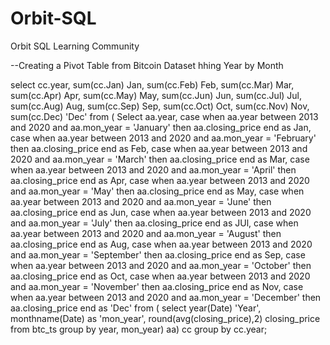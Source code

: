 # Orbit-SQL
Orbit SQL Learning Community

--Creating a Pivot Table from Bitcoin Dataset hhing Year by Month

select cc.year,
	     sum(cc.Jan) Jan,
       sum(cc.Feb) Feb,
       sum(cc.Mar) Mar,
       sum(cc.Apr) Apr,
       sum(cc.May) May,
       sum(cc.Jun) Jun,
       sum(cc.Jul) Jul,
       sum(cc.Aug) Aug,
       sum(cc.Sep) Sep,
       sum(cc.Oct) Oct,
       sum(cc.Nov) Nov,
       sum(cc.Dec) 'Dec'
from (
Select aa.year, 
	     case when aa.year between 2013 and 2020 and aa.mon_year = 'January' then aa.closing_price end as Jan,
       case when aa.year between 2013 and 2020 and aa.mon_year = 'February' then aa.closing_price end as Feb,
       case when aa.year between 2013 and 2020 and aa.mon_year = 'March' then aa.closing_price end as Mar,
       case when aa.year between 2013 and 2020 and aa.mon_year = 'April' then aa.closing_price end as Apr,
       case when aa.year between 2013 and 2020 and aa.mon_year = 'May' then aa.closing_price end as May,
       case when aa.year between 2013 and 2020 and aa.mon_year = 'June' then aa.closing_price end as Jun,
       case when aa.year between 2013 and 2020 and aa.mon_year = 'July' then aa.closing_price end as JUl,
       case when aa.year between 2013 and 2020 and aa.mon_year = 'August' then aa.closing_price end as Aug,
       case when aa.year between 2013 and 2020 and aa.mon_year = 'September' then aa.closing_price end as Sep,
       case when aa.year between 2013 and 2020 and aa.mon_year = 'October' then aa.closing_price end as Oct,
       case when aa.year between 2013 and 2020 and aa.mon_year = 'November' then aa.closing_price end as Nov,
       case when aa.year between 2013 and 2020 and aa.mon_year = 'December' then aa.closing_price end as 'Dec'
from (
select year(Date) 'Year', 
	     monthname(Date) as 'mon_year',
       round(avg(closing_price),2) closing_price
from btc_ts 
group by year, mon_year) aa) cc
group by cc.year;
